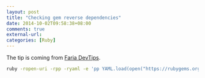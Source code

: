 ```yaml
---
layout: post
title: "Checking gem reverse dependencies"
date: 2014-10-02T09:58:38+08:00
comments: true
external-url:
categories: [Ruby]
---
```


The tip is coming from [Faria DevTips](http://devtips.faria.co/2014-05-27-gem-reverse-dependencies.html).

```bash
ruby -ropen-uri -rpp -ryaml -e 'pp YAML.load(open("https://rubygems.org/api/v1/gems/parser/reverse_dependencies.yaml"))'
```